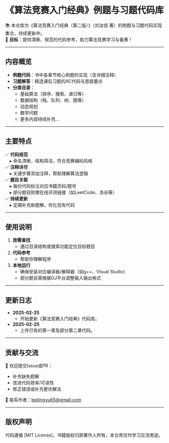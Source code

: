 # 《算法竞赛入门经典》例题与习题代码库

📚 本仓库为《算法竞赛入门经典（第二版）》（刘汝佳 著）的例题与习题代码实现集合，持续更新中。  
🚀 **目标**：提供清晰、规范的代码参考，助力算法竞赛学习与备赛！

---

## 内容概览

- **例题代码**：书中各章节核心例题的实现（含详细注释）
- **习题解答**：精选课后习题的AC代码与思路要点
- **分类目录**：
  - 基础算法（排序、搜索、递归等）
  - 数据结构（栈、队列、树、图等）
  - 动态规划
  - 数学问题
  - 更多内容持续补充...

---

## 主要特点

✅ **代码规范**  
 ▸ 命名清晰，结构简洁，符合竞赛编码风格  
✅ **注释详尽**  
 ▸ 关键步骤添加注释，帮助理解算法逻辑  
✅ **题目关联**  
 ▸ 每份代码标注对应书籍页码/题号  
 ▸ 部分题目附赠在线评测链接（如LeetCode、洛谷等）  
✅ **持续更新**  
 ▸ 定期补充新题解，优化现有代码

---

## 使用说明

1. **按需查找**  
   - 通过目录结构或搜索功能定位目标题目
2. **代码参考**  
   - 帮助你理解程序
3. **本地运行**  
   - 确保安装对应编译器/解释器（如g++、Visual Studio）
   - 部分题目需根据OJ平台调整输入输出格式

---

## 更新日志

- **2025-02-25**  
  - 开始更新《算法竞赛入门经典》代码库。
- **2025-02-25**
  - 上传已有的第一章及部分第二章代码。

---

## 贡献与交流

🤝 欢迎提交Issue或PR：
- 补充缺失题解
- 改进代码效率/可读性
- 修正错误或补充更优解法

📧 联系作者：beilingyu65@gmail.com

---

## 版权声明

代码遵循 [MIT License]，书籍版权归原著作人所有，本仓库仅作学习交流用途。
